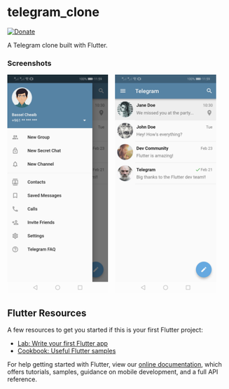 # telegram_clone
[![Donate](https://img.shields.io/badge/Donate-Buy%20me%20a%20Coffee-orange.svg)](https://www.buymeacoffee.com/basselch)

A Telegram clone built with Flutter.

### Screenshots

<img src="screenshots/drawer.jpg" height="500em" /> &nbsp;&nbsp; <img src="screenshots/main.jpg" height="500em"/>


## Flutter Resources

A few resources to get you started if this is your first Flutter project:

- [Lab: Write your first Flutter app](https://flutter.io/docs/get-started/codelab)
- [Cookbook: Useful Flutter samples](https://flutter.io/docs/cookbook)

For help getting started with Flutter, view our 
[online documentation](https://flutter.io/docs), which offers tutorials, 
samples, guidance on mobile development, and a full API reference.

